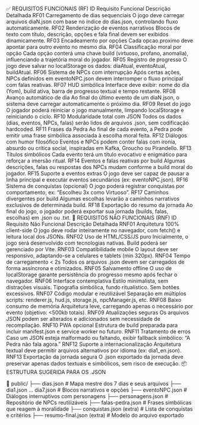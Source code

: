 ✅ REQUISITOS FUNCIONAIS (RF)
ID	Requisito Funcional	Descrição Detalhada
RF01	Carregamento de dias sequenciais	O jogo deve carregar arquivos diaN.json com base no índice do dias.json, controlando fluxo automaticamente.
RF02	Renderização de eventos narrativos	Blocos de texto com título, descrição, opções e fala final devem ser exibidos dinamicamente.
RF03	Encadeamento por opções	Cada opcao.proximo deve apontar para outro evento no mesmo dia.
RF04	Classificação moral por opção	Cada opção conterá uma chave build (virtuoso, profano, anomalia), influenciando a trajetória moral do jogador.
RF05	Registro de progresso	O jogo deve salvar no localStorage os dados: diaAtual, eventoAtual, buildAtual.
RF06	Sistema de NPCs com interrupção	Após certas ações, NPCs definidos em eventoNPC.json devem interromper o fluxo principal com falas reativas.
RF07	HUD simbólica	Interface deve exibir: nome do dia (Yom), build ativa, barra de progresso textual e tempo restante.
RF08	Avanço automático de dia	Ao final do último evento de um diaN.json, o sistema deve carregar automaticamente o próximo dia.
RF09	Reset do jogo	O jogador poderá reiniciar o jogo manualmente, limpando localStorage e reiniciando o ciclo.
RF10	Modularidade total com JSON	Todos os dados (dias, eventos, NPCs, falas) serão lidos de arquivos .json, sem codificação hardcoded.
RF11	Frases da Pedra	Ao final de cada evento, a Pedra pode emitir uma frase simbólica associada à escolha moral feita.
RF12	Diálogos com humor filosófico	Eventos e NPCs podem conter falas com ironia, absurdo ou crítica social, inspiradas em Kafka, Groucho ou Pirandello.
RF13	Títulos simbólicos	Cada evento terá um titulo evocativo e enigmático para reforçar a imersão ritual.
RF14	Eventos e falas reativas por build	Algumas descrições, falas ou respostas dos NPCs mudam conforme a build moral do jogador.
RF15	Suporte a eventos extras	O jogo deve ser capaz de pausar a linha principal e executar eventos secundários (ex: eventoNPC.json).
RF16	Sistema de conquistas (opcional)	O jogo poderá registrar conquistas por comportamento, ex: “Escolheu 3x como Virtuoso”.
RF17	Caminhos divergentes por build	Algumas escolhas levarão a caminhos narrativos exclusivos de determinada build.
RF18	Exportação do resumo da jornada	Ao final do jogo, o jogador poderá exportar sua jornada (builds, falas, escolhas) em .json ou .txt.
🚫 REQUISITOS NÃO FUNCIONAIS (RNF)
ID	Requisito Não Funcional	Descrição Detalhada
RNF01	Arquitetura 100% client-side	O jogo deve rodar inteiramente no navegador, com fetch() e leitura local dos JSONs.
RNF02	Uso de HTML/CSS/JS puro	Inicialmente, o jogo será desenvolvido com tecnologias nativas. Build poderá ser gerenciado por Vite.
RNF03	Compatibilidade mobile	O layout deve ser responsivo, adaptando-se a celulares e tablets (min 320px).
RNF04	Tempo de carregamento < 2s	Todos os arquivos .json devem ser carregados de forma assíncrona e otimizados.
RNF05	Salvamento offline	O uso de localStorage garante persistência do progresso mesmo após fechar o navegador.
RNF06	Interface contemplativa	Estilo minimalista, sem distrações visuais. Tipografia simbólica, fundo ritualístico. Sem botões excessivos.
RNF07	Código modular e reutilizável	Separação em múltiplos scripts: renderer.js, hud.js, storage.js, npcManager.js, etc.
RNF08	Baixo consumo de memória	Arquitetura leve, carregando apenas o necessário por evento (objetivo: <500kb totais).
RNF09	Atualizações seguras	Os arquivos JSON podem ser alterados e adicionados sem necessidade de recompilação.
RNF10	PWA opcional	Estrutura de build preparada para incluir manifest.json e service worker no futuro.
RNF11	Tratamento de erros	Caso um JSON esteja malformado ou faltando, exibir fallback simbólico: “A Pedra não fala agora.”
RNF12	Suporte a internacionalização	Arquitetura textual deve permitir arquivos alternativos por idioma (ex: dia1_en.json).
RNF13	Exportação da jornada segura	O .json exportado da jornada deve preservar apenas dados textuais e simbólicos, sem risco de execução.
📦 ESTRUTURA SUGERIDA PARA OS .JSON

📁 public/
├── dias.json                 # Mapa mestre dos 7 dias e seus arquivos
├── dia1.json … dia7.json     # Blocos narrativos e opções
├── eventoNPC.json           # Diálogos interruptivos com personagens
├── personagens.json         # Repositório de NPCs reutilizáveis
├── falas-pedra.json         # Frases simbólicas que reagem à moralidade
├── conquistas.json (extra)  # Lista de conquistas e critérios
├── resumo-final.json (extra) # Modelo do arquivo exportado
    
